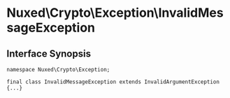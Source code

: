 # Nuxed\\Crypto\\Exception\\InvalidMessageException




## Interface Synopsis




``` Hack
namespace Nuxed\Crypto\Exception;

final class InvalidMessageException extends InvalidArgumentException {...}
```


